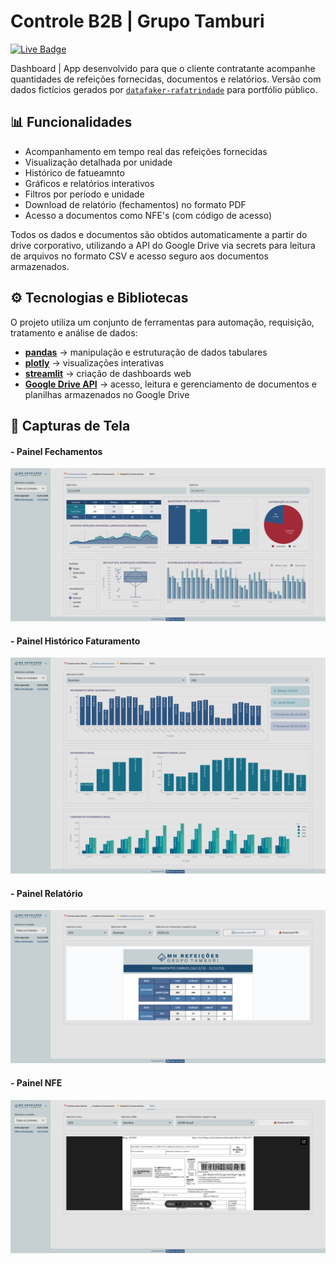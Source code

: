 # Controle B2B | Grupo Tamburi
[![Live Badge](https://img.shields.io/badge/-Live-2B5482?style=flat-square&logo=streamlit&logoColor=fff)](https://mh-grupotamburi.streamlit.app/)

Dashboard | App desenvolvido para que o cliente contratante acompanhe quantidades de refeições fornecidas, documentos e relatórios. Versão com dados fictícios gerados por  [`datafaker-rafatrindade`](https://github.com/rafa-trindade/datafaker-rafatrindade) para portfólio público.

## 📊 Funcionalidades

- Acompanhamento em tempo real das refeições fornecidas
- Visualização detalhada por unidade
- Histórico de fatueamnto
- Gráficos e relatórios interativos
- Filtros por período e unidade
- Download de relatório (fechamentos) no formato PDF
- Acesso a documentos como NFE's (com código de acesso)

Todos os dados e documentos são obtidos automaticamente a partir do drive corporativo, utilizando a API do Google Drive via secrets para leitura de arquivos no formato CSV e acesso seguro aos documentos armazenados.

## ⚙️ Tecnologias e Bibliotecas

O projeto utiliza um conjunto de ferramentas para automação, requisição, tratamento e análise de dados:

- [**pandas**](https://pypi.org/project/pandas/) → manipulação e estruturação de dados tabulares  
- [**plotly**](https://pypi.org/project/plotly/) → visualizações interativas  
- [**streamlit**](https://pypi.org/project/streamlit/) → criação de dashboards web  
- [**Google Drive API**](https://developers.google.com/drive) → acesso, leitura e gerenciamento de documentos e planilhas armazenados no Google Drive  

## 📸 Capturas de Tela

#### - Painel Fechamentos
![Painel Fechamentos](docs/b2b-fechamentos.png)

#### - Painel Histórico Faturamento
![Painel Histórico Faturamento](docs/b2b-faturamento.png)

#### - Painel Relatório
![Painel Relatório](docs/b2b-relatorio.png)

#### - Painel NFE
![Painel NFE](docs/b2b-nfe.png)

